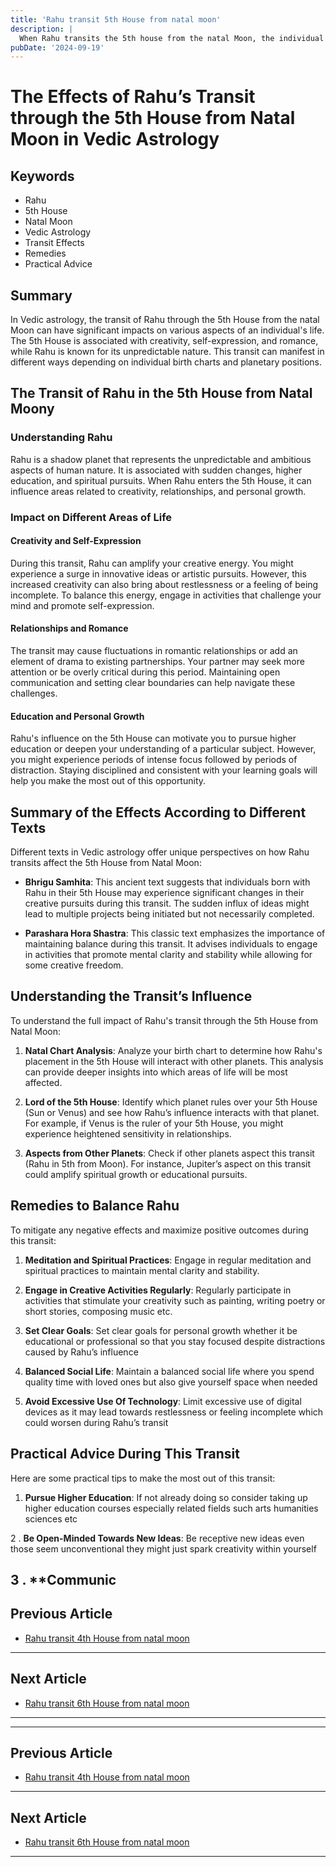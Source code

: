 ```yaml
---
title: 'Rahu transit 5th House from natal moon'
description: |
  When Rahu transits the 5th house from the natal Moon, the individual may face financial difficulties, health issues for children, and mental confusion. There is also a risk of loss of one or both parents and strained family relations.
pubDate: '2024-09-19'
---
```


# The Effects of Rahu’s Transit through the 5th House from Natal Moon in Vedic Astrology

## Keywords

- Rahu
- 5th House
- Natal Moon
- Vedic Astrology
- Transit Effects
- Remedies
- Practical Advice

## Summary

In Vedic astrology, the transit of Rahu through the 5th House from the natal Moon can have significant impacts on various aspects of an individual's life. The 5th House is associated with creativity, self-expression, and romance, while Rahu is known for its unpredictable nature. This transit can manifest in different ways depending on individual birth charts and planetary positions.

## The Transit of Rahu in the 5th House from Natal Moony

### Understanding Rahu

Rahu is a shadow planet that represents the unpredictable and ambitious aspects of human nature. It is associated with sudden changes, higher education, and spiritual pursuits. When Rahu enters the 5th House, it can influence areas related to creativity, relationships, and personal growth.

### Impact on Different Areas of Life

#### Creativity and Self-Expression
During this transit, Rahu can amplify your creative energy. You might experience a surge in innovative ideas or artistic pursuits. However, this increased creativity can also bring about restlessness or a feeling of being incomplete. To balance this energy, engage in activities that challenge your mind and promote self-expression.

#### Relationships and Romance
The transit may cause fluctuations in romantic relationships or add an element of drama to existing partnerships. Your partner may seek more attention or be overly critical during this period. Maintaining open communication and setting clear boundaries can help navigate these challenges.

#### Education and Personal Growth
Rahu's influence on the 5th House can motivate you to pursue higher education or deepen your understanding of a particular subject. However, you might experience periods of intense focus followed by periods of distraction. Staying disciplined and consistent with your learning goals will help you make the most out of this opportunity.

## Summary of the Effects According to Different Texts

Different texts in Vedic astrology offer unique perspectives on how Rahu transits affect the 5th House from Natal Moon:

- **Bhrigu Samhita**: This ancient text suggests that individuals born with Rahu in their 5th House may experience significant changes in their creative pursuits during this transit. The sudden influx of ideas might lead to multiple projects being initiated but not necessarily completed.
  
- **Parashara Hora Shastra**: This classic text emphasizes the importance of maintaining balance during this transit. It advises individuals to engage in activities that promote mental clarity and stability while allowing for some creative freedom.

## Understanding the Transit’s Influence

To understand the full impact of Rahu's transit through the 5th House from Natal Moon:

1. **Natal Chart Analysis**:
   Analyze your birth chart to determine how Rahu's placement in the 5th House will interact with other planets. This analysis can provide deeper insights into which areas of life will be most affected.

2. **Lord of the 5th House**:
   Identify which planet rules over your 5th House (Sun or Venus) and see how Rahu’s influence interacts with that planet. For example, if Venus is the ruler of your 5th House, you might experience heightened sensitivity in relationships.

3. **Aspects from Other Planets**:
   Check if other planets aspect this transit (Rahu in 5th from Moon). For instance, Jupiter’s aspect on this transit could amplify spiritual growth or educational pursuits.

## Remedies to Balance Rahu

To mitigate any negative effects and maximize positive outcomes during this transit:

1. **Meditation and Spiritual Practices**:
   Engage in regular meditation and spiritual practices to maintain mental clarity and stability.

2. **Engage in Creative Activities Regularly**:
   Regularly participate in activities that stimulate your creativity such as painting, writing poetry or short stories, composing music etc.

3. **Set Clear Goals**: 
    Set clear goals for personal growth whether it be educational or professional so that you stay focused despite distractions caused by Rahu’s influence

4. **Balanced Social Life**: 
    Maintain a balanced social life where you spend quality time with loved ones but also give yourself space when needed

5. **Avoid Excessive Use Of Technology**: 
    Limit excessive use of digital devices as it may lead towards restlessness or feeling incomplete which could worsen during Rahu’s transit

## Practical Advice During This Transit

Here are some practical tips to make the most out of this transit:

1. **Pursue Higher Education**: 
    If not already doing so consider taking up higher education courses especially related fields such arts humanities sciences etc

2 . **Be Open-Minded Towards New Ideas**: 
    Be receptive new ideas even those seem unconventional they might just spark creativity within yourself 

3 . **Communic
---

## Previous Article
- [Rahu transit 4th House from natal moon](200804_Rahu_transit_4th_House_from_natal_moon.md)

---

## Next Article
- [Rahu transit 6th House from natal moon](200806_Rahu_transit_6th_House_from_natal_moon.md)

---
---

## Previous Article
- [Rahu transit 4th House from natal moon](200804_Rahu_transit_4th_House_from_natal_moon.md)

---

## Next Article
- [Rahu transit 6th House from natal moon](200806_Rahu_transit_6th_House_from_natal_moon.md)

---
